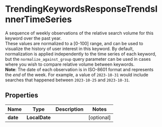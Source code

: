 

# TrendingKeywordsResponseTrendsInnerTimeSeries

A sequence of weekly observations of the relative search volume for this keyword over the past year.<br /> These values are normalized to a [0-100] range, and can be used to visualize the history of user interest in this keyword. By default, normalization is applied independently to the time series of each keyword, but the `normalize_against_group` query parameter can be used in cases where you wish to compare relative volume between keywords.<br /> **Note**: The date of each observation is in ISO-8601 format and represents the *end* of the week.  For example, a value of `2023-10-31` would include searches that happened between `2023-10-25` and `2023-10-31`.

## Properties

| Name | Type | Description | Notes |
|------------ | ------------- | ------------- | -------------|
|**date** | **LocalDate** |  |  [optional] |



